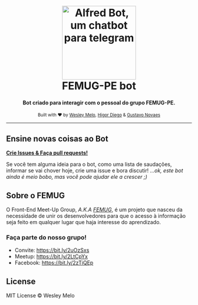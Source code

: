 <h1 align="center">
  <br>
  <a href="https://t.me/femugPE_bot" title="Click to join :D" target="_blank"><img src="https://github.com/wesmelo/femugPE-bot/blob/master/src/img/FEMUG_bot.png" alt="Alfred Bot, um chatbot para telegram" width="200"></a>
  <br>
  FEMUG-PE bot
</h1>
<h4 align="center">Bot criado para interagir com o pessoal do grupo FEMUG-PE.</h4>

<p align="center">
  <sub> Built with ❤︎ by
  <a href="https://github.com/wesmelo" target="_blank" rel="noopener">Wesley Melo</a>,
  <a href="https://github.com/higordiego" target="_blank" rel="noopener">Higor Diego</a> &
  <a href="https://github.com/gustavonovaes" target="_blank" rel="noopener">Gustavo Novaes</a>
</p>



---


## Ensine novas coisas ao Bot 
[**Crie Issues & Faça pull requests!**](/CONTRIBUTING.md)

Se você tem alguma ideia para o bot, como uma lista de saudações, informar se vai chover hoje, crie uma issue e bora discutir!
_...ok, este bot ainda é meio bobo, mas você pode ajudar ele a crescer ;)_

## Sobre o FEMUG
O Front-End Meet-Up Group, _A.K.A [FEMUG](https://github.com/FEMUGPE/FEMUGPE)_, é um projeto que nasceu da necessidade de unir os desenvolvedores para que o acesso à informação seja feito em qualquer lugar que haja interesse do aprendizado.

### Faça parte do nosso grupo!
 - Convite: https://bit.ly/2uOzSxs 
 - Meetup: https://bit.ly/2LtCpYx 
 - Facebook: https://bit.ly/2zTiQEp

## License

MIT License © Wesley Melo